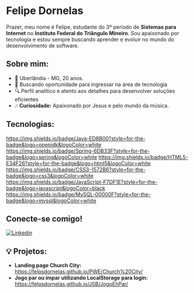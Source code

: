 # Felipe Dornelas 
 
Prazer, meu nome é Felipe, estudante do 3º período de **Sistemas para Internet** no **Instituto Federal do Triângulo Mineiro**. Sou apaixonado por tecnologia e estou sempre buscando aprender e evoluir no mundo do desenvolvimento de software.
 
## Sobre mim:
 
- 📍 Uberlândia - MG, 20 anos.
- 🚀 Buscando oportunidade para ingressar na área de tecnologia
- 🔍 Perfil analítico e atento aos detalhes para desenvolver soluções eficientes
- 🎶 **Curiosidade:** Apaixonado por Jesus e pelo mundo da música. 

## Tecnologias:

https://img.shields.io/badge/Java-ED8B00?style=for-the-badge&logo=openjdk&logoColor=white
https://img.shields.io/badge/Spring-6DB33F?style=for-the-badge&logo=spring&logoColor=white
https://img.shields.io/badge/HTML5-E34F26?style=for-the-badge&logo=html5&logoColor=white
	https://img.shields.io/badge/CSS3-1572B6?style=for-the-badge&logo=css3&logoColor=white
https://img.shields.io/badge/JavaScript-F7DF1E?style=for-the-badge&logo=javascript&logoColor=black
https://img.shields.io/badge/MySQL-00000F?style=for-the-badge&logo=mysql&logoColor=white

 
## Conecte-se comigo! 

[![Linkedin](https://img.shields.io/badge/LinkedIn-0077B5?style=for-the-badge&logo=linkedin&logoColor=white)](https://www.linkedin.com/in/felipe-dornelas-2b3214208/)
 
## 💡 Projetos:

- **Landing page Church City:** https://felpsdornelas.github.io/PWE/Church%20City/
- **Jogo par ou ímpar utilizando LocalStorage para login:** https://felpsdornelas.github.io/JSB/JogoEhPar/
